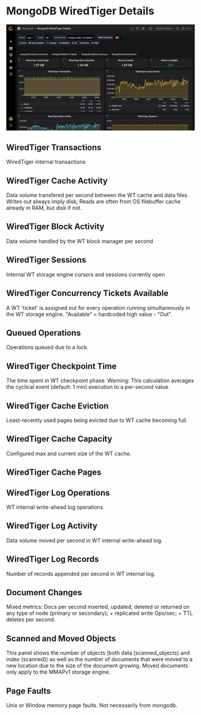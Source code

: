# MongoDB WiredTiger Details

![image](../_images/PMM_MongoDB_WiredTiger_Details.jpg)

## WiredTiger Transactions

WiredTiger internal transactions

## WiredTiger Cache Activity

Data volume transfered per second between the WT cache and data files. Writes out always imply disk; Reads are often from OS filebuffer cache already in RAM, but disk if not.

## WiredTiger Block Activity

Data volume handled by the WT block manager per second

## WiredTiger Sessions

Internal WT storage engine cursors and sessions currently open

## WiredTiger Concurrency Tickets Available

A WT 'ticket' is assigned out for every operation running simultaneously in the WT storage engine. "Available" = hardcoded high value - "Out".

## Queued Operations

Operations queued due to a lock.

## WiredTiger Checkpoint Time

The time spent in WT checkpoint phase. Warning: This calculation averages the cyclical event (default: 1 min) execution to a per-second value.

## WiredTiger Cache Eviction

Least-recently used pages being evicted due to WT cache becoming full.

## WiredTiger Cache Capacity

Configured max and current size of the WT cache.

## WiredTiger Cache Pages



## WiredTiger Log Operations

WT internal write-ahead log operations.

## WiredTiger Log Activity

Data volume moved per second in WT internal write-ahead log.

## WiredTiger Log Records

Number of records appended per second in WT internal log.

## Document Changes

Mixed metrics: Docs per second inserted, updated, deleted or returned on any type of node (primary or secondary); + replicated write Ops/sec; + TTL deletes per second.

## Scanned and Moved Objects

This panel shows the number of objects (both data (scanned_objects) and index (scanned)) as well as the number of documents that were moved to a new location due to the size of the document growing. Moved documents only apply to the MMAPv1 storage engine.

## Page Faults

Unix or Window memory page faults. Not necessarily from mongodb.

